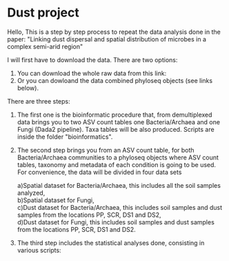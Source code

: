 # Dust project

Hello,
This is a step by step process to repeat the data analysis done in the paper:
"Linking dust dispersal and spatial distribution of microbes in a complex semi-arid region"

I will first have to download the data.
There are two options:

1. You can download the whole raw data from this link:
2. Or you can dowloand the data combined phyloseq objects (see links below).


There are three steps: 
1. The first one is the bioinformatic procedure that, from demultiplexed data brings you to two ASV count tables one Bacteria/Archaea and one Fungi (Dada2 pipeline). Taxa tables will be also produced. Scripts are inside the folder "bioinformatics".

2. The second step brings you from an ASV count table, for both Bacteria/Archaea communities to a  phyloseq objects where ASV count tables, taxonomy and metadata of each condition is going to be used. 
For convenience, the data will be divided in four data sets<br />

      a)Spatial dataset for Bacteria/Archaea, this includes all the soil samples analyzed,<br />
      b)Spatial dataset for Fungi,<br />
      c)Dust dataset for Bacteria/Archaea,  this includes soil samples and dust samples from the locations PP, SCR, DS1 and DS2,<br />
      d)Dust dataset for Fungi,  this includes soil samples and dust samples from the locations PP, SCR, DS1 and DS2.<br />


3. The third step includes the statistical analyses done, consisting in various scripts:

